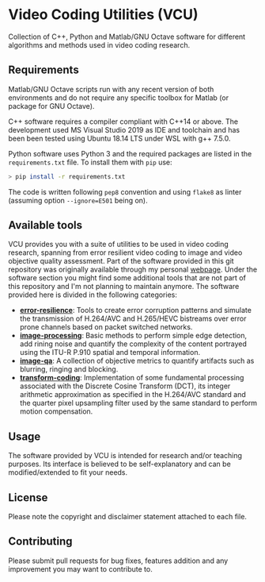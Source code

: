 # Video Coding Utilities (VCU)
Collection of C++, Python and Matlab/GNU Octave software for different algorithms and methods used in video coding research.


## Requirements
Matlab/GNU Octave scripts run with any recent version of both environments and do not require any specific toolbox for Matlab (or package for GNU Octave).

C++ software requires a compiler compliant with C++14 or above. The development used MS Visual Studio 2019 as IDE and toolchain and has been been tested using Ubuntu 18.14 LTS under WSL with g++ 7.5.0.

Python software uses Python 3 and the required packages are listed in the `requirements.txt` file. To install them with `pip` use:
```bash
> pip install -r requirements.txt
```
The code is written following `pep8` convention and using `flake8` as linter (assuming option `--ignore=E501` being on).

## Available tools
VCU provides you with a suite of utilities to be used in video coding research, spanning from error resilient video coding to image and video objective quality assessment. Part of the software provided in this git repository was originally available through my personal [webpage](https://sites.google.com/site/matteonaccari/home). Under the software section you might find some additional tools that are not part of this repository and I'm not planning to maintain anymore. The software provided here is divided in the following categories:
 * **[error-resilience](./error-resilience/README.md)**: Tools to create error corruption patterns and simulate the transmission of H.264/AVC and H.265/HEVC bistreams over error prone channels based on packet switched networks.
 * **[image-processing](./image-processing/README.md)**: Basic methods to perform simple edge detection, add rining noise and quantify the complexity of the content portrayed using the ITU-R P.910 spatial and temporal information.
 * **[image-qa](./image-qa/README.md)**: A collection of objective metrics to quantify artifacts such as blurring, ringing and blocking.
 * **[transform-coding](./transform-coding/README.md)**: Implementation of some fundamental processing associated with the Discrete Cosine Transform (DCT), its integer arithmetic approximation as specified in the H.264/AVC standard and the quarter pixel upsampling filter used by the same standard to perform motion compensation.

 ## Usage
The software provided by VCU is intended for research and/or teaching purposes. Its interface is believed to be self-explanatory and can be modified/extended to fit your needs.

## License
Please note the copyright and disclaimer statement attached to each file.

## Contributing
Please submit pull requests for bug fixes, features addition and any improvement you may want to contribute to.